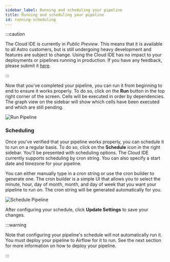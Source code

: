 ```yaml
---
sidebar_label: Running and scheduling your pipeline
title: Running and scheduling your pipeline
id: running-scheduling
---
```


:::caution

<!-- id to make it easier to remove: cloud-ide-preview-banner -->

The Cloud IDE is currently in _Public Preview_. This means that it is available to all Astro customers, but is still undergoing heavy development and features are subject to change. Using the Cloud IDE has no impact to your deployments or pipelines running in production. If you have any feedback, please submit it [here](https://portal.productboard.com/75k8qmuqjacnrrnef446fggj).

:::

Now that you've completed your pipeline, you can run it from beginning to end to ensure it works properly. To do so, click on the **Run** button in the top right corner of the screen. Cells will be executed in order by dependencies. The graph view on the sidebar will show which cells have been executed and which are still pending.

![Run Pipeline](/img/cloud-ide/run-pipeline.png)

### Scheduling

Once you've verified that your pipeline works properly, you can schedule it to run on a regular basis. To do so, click on the **Schedule** icon in the right sidebar. You'll be presented with scheduling options. The Cloud IDE currently supports scheduling by cron string. You can also specify a start date and timezone for your pipeline.

You can either manually type in a cron string or use the cron builder to generate one. The cron builder is a simple UI that allows you to select the minute, hour, day of month, month, and day of week that you want your pipeline to run on. The cron string will be generated automatically for you.

![Schedule Pipeline](/img/cloud-ide/schedule-pipeline.png)

After configuring your schedule, click **Update Settings** to save your changes.

:::warning

Note that configuring your pipeline's schedule will not automatically run it. You must deploy your pipeline to Airflow for it to run. See the next section for more information on how to deploy your pipeline.

:::
